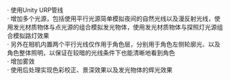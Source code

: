 · 使用Unity URP管线  
· 增加多个光源，包括使用平行光源简单模拟夜间的自然光线以及漫反射光线，使用发光材质物体与点光源的组合模拟发光物体，使用发光材质物体与探照灯光源组合模拟路灯效果  
· 另外在相机内置两个平行光线仅作用于角色层，分别用于角色左侧轮廓光、以及角色整体照明，以保证在较暗的光线条件下也能清晰地看到角色  
· 增加雾效  
· 使用后处理实现色彩校正、景深效果以及发光物体的辉光效果  